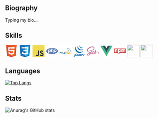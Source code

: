 ## Biography
<p text-align='justify'>Typing my bio...</p>

<!--
**vieira-brz/vieira-brz** is a ✨ _special_ ✨ repository because its `README.md` (this file) appears on your GitHub profile.

Here are some ideas to get you started:

- 🔭 I’m currently working on ...
- 🌱 I’m currently learning ...
- 👯 I’m looking to collaborate on ...
- 🤔 I’m looking for help with ...
- 💬 Ask me about ...
- 📫 How to reach me: ...
- 😄 Pronouns: ...
- ⚡ Fun fact: ...
-->

## Skills
<img width="40" height="40" style="max-width:100%;" src="https://raw.githubusercontent.com/devicons/devicon/master/icons/html5/html5-original.svg"></img>
<img width="40" height="40" style="max-width:100%;" src="https://raw.githubusercontent.com/devicons/devicon/master/icons/css3/css3-original.svg"></img>
<img width="40" height="40" style="max-width:100%;" src="https://raw.githubusercontent.com/devicons/devicon/master/icons/javascript/javascript-original.svg"></img>
<img width="40" height="40" style="max-width:100%;" src="https://raw.githubusercontent.com/devicons/devicon/master/icons/php/php-plain.svg"></img>
<img width="40" height="40" style="max-width:100%;" src="https://raw.githubusercontent.com/devicons/devicon/master/icons/mysql/mysql-original-wordmark.svg"></img>
<img width="40" height="40" style="max-width:100%;" src="https://raw.githubusercontent.com/devicons/devicon/master/icons/jquery/jquery-plain-wordmark.svg"></img>
<img width="40" height="40" style="max-width:100%;" src="https://raw.githubusercontent.com/devicons/devicon/master/icons/sass/sass-original.svg"></img>
<img width="40" height="40" style="max-width:100%;" src="https://raw.githubusercontent.com/devicons/devicon/master/icons/vuejs/vuejs-original.svg"></img>
<img width="40" height="40" style="max-width:100%;" src="https://raw.githubusercontent.com/devicons/devicon/master/icons/npm/npm-original-wordmark.svg"></img>
<img width="40" height="40" style="max-width:100%;" src="https://cdn.jsdelivr.net/gh/devicons/devicon/icons/react/react-original.svg"></img>
<img width="40" height="40" style="max-width:100%;" src="https://cdn.jsdelivr.net/gh/devicons/devicon/icons/typescript/typescript-original.svg" />

## Languages
[![Top Langs](https://github-readme-stats.vercel.app/api/top-langs/?username=vieira-brz&langs_count=8)](https://github.com/vieira-brz/github-readme-stats)

## Stats
![Anurag's GitHub stats](https://github-readme-stats.vercel.app/api?username=vieira-brz&show_icons=true&theme=dark)
